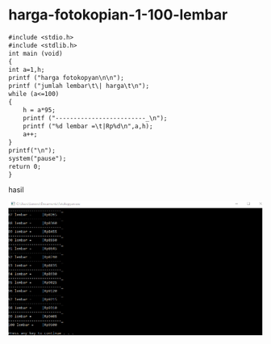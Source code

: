 # harga-fotokopian-1-100-lembar

    #include <stdio.h>
    #include <stdlib.h>
    int main (void)
    {
    int a=1,h;
    printf ("harga fotokopyan\n\n");
    printf ("jumlah lembar\t\| harga\t\n");
    while (a<=100)
    {
        h = a*95;
        printf ("-------------------------_\n");
        printf ("%d lembar =\t|Rp%d\n",a,h);
        a++;
    }
    printf("\n");
    system("pause");
    return 0;
    }
    
    
    
    
    
hasil

![img](https://github.com/hamdanyuapi/harga-fotokopian-1-100-lembar/blob/master/harga%20fotokopyan.png?raw=true)
